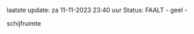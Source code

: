 laatste update: 
za 11-11-2023 23:40   uur 
Status: FAALT - geel - 
<div class="service Y">schijfruimte</div>